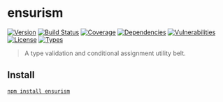 # ensurism

[![Version](https://img.shields.io/npm/v/ensurism.svg)](https://www.npmjs.com/package/ensurism)
[![Build Status](https://img.shields.io/travis/rafamel/ensurism/master.svg)](https://travis-ci.org/rafamel/ensurism)
[![Coverage](https://img.shields.io/coveralls/rafamel/ensurism/master.svg)](https://coveralls.io/github/rafamel/ensurism)
[![Dependencies](https://img.shields.io/david/rafamel/ensurism.svg)](https://david-dm.org/rafamel/ensurism)
[![Vulnerabilities](https://img.shields.io/snyk/vulnerabilities/npm/ensurism.svg)](https://snyk.io/test/npm/ensurism)
[![License](https://img.shields.io/github/license/rafamel/ensurism.svg)](https://github.com/rafamel/ensurism/blob/master/LICENSE)
[![Types](https://img.shields.io/npm/types/ensurism.svg)](https://www.npmjs.com/package/ensurism)

> A type validation and conditional assignment utility belt.

## Install

[`npm install ensurism`](https://www.npmjs.com/package/ensurism)

<!--
imperative, imperial, claim, dominant, insurance, ensure, sure, guard, cover, fend, covenant, accord, comply, conform, custom, customary, doctrine, canonical, despot, despotic, orthodox, treaty, autocrat, sanction, supreme, cardinal, monarch, emperor

imperious
imperatif
imperialist
clamant
insurist
insurge
insurage
ensurant
ensurgic
ensurise
*ensurist
*ensurism
ensurable
ensureth
ensurate
surgic
upsure
upguard
upcover
backcover
safecover
coverlock
fendist
fendence
fendance
doctrinal
*doctrinist
doctrinism
doctrinite
canonist
canonite
despotist
despott
customist
customance
*conformic
conformism
conformant
conformise
conformese
conforma
conformand
conformship
*conformist
*formist
formand
-->
